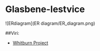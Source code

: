 # Glasbene-lestvice

![ERdiagram](ER diagram/ER_diagram.png)

##Viri:
* [Whitburn Project](http://waxy.org/2008/05/the_whitburn_project/)

